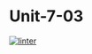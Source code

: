 # Unit-7-03
[![linter](https://github.com/Pranay-Tyagi/Unit-7-03/workflows/linter/badge.svg)](https://github.com/marketplace/actions/super-linter)
